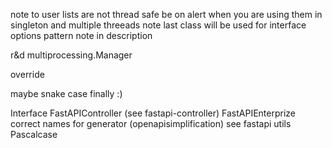 note to user lists are not thread safe be on alert when you are using them in singleton and multiple threeads
note last class will be used for interface
options pattern note in description

r&d multiprocessing.Manager

override

maybe snake case finally :)

Interface
FastAPIController (see fastapi-controller)
FastAPIEnterprize
correct names for generator (openapisimplification) see fastapi utils
Pascalcase